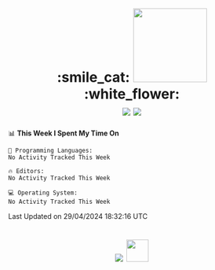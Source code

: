 <h1 align="center">:smile_cat:
<img src="https://i.pinimg.com/564x/79/55/68/795568ee5a2fa987fa93290ff43f72d6.jpg" width="150" height="150"> :white_flower:<br>
<img src="https://github-readme-stats.vercel.app/api/top-langs/?username=iwshel&layout=compact"/>
<img src="https://leetcode-stats-six.vercel.app/api?username=iwshel&theme=dark"/></h1>
 
<!--START_SECTION:waka-->
📊 **This Week I Spent My Time On** 

```text
💬 Programming Languages: 
No Activity Tracked This Week

🔥 Editors: 
No Activity Tracked This Week

💻 Operating System: 
No Activity Tracked This Week
```


 Last Updated on 29/04/2024 18:32:16 UTC
<!--END_SECTION:waka-->

<h1 align="center"><img src="https://skillicons.dev/icons?i=bash,c,cpp,cs,java,django,docker,git,html,css,linux"/>
<img src="https://cdn-icons-png.flaticon.com/512/588/588267.png" width="45" height="45">
</h1>
